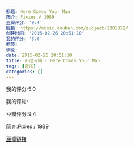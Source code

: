 ```yaml
---
标题: Here Comes Your Man
简介: Pixies / 1989
豆瓣评分: '9.4'
链接: https://music.douban.com/subject/2301372/
创建时间: '2015-02-26 20:51:10'
我的评分: '5.0'
标签:
评论:
date: 2015-02-26 20:51:10
title: 听过专辑 - Here Comes Your Man
tags: [音乐]
categories: []
---
```


我的评分:5.0

我的评论:

豆瓣评分:9.4

简介:Pixies / 1989

[豆瓣链接](https://music.douban.com/subject/2301372/)

